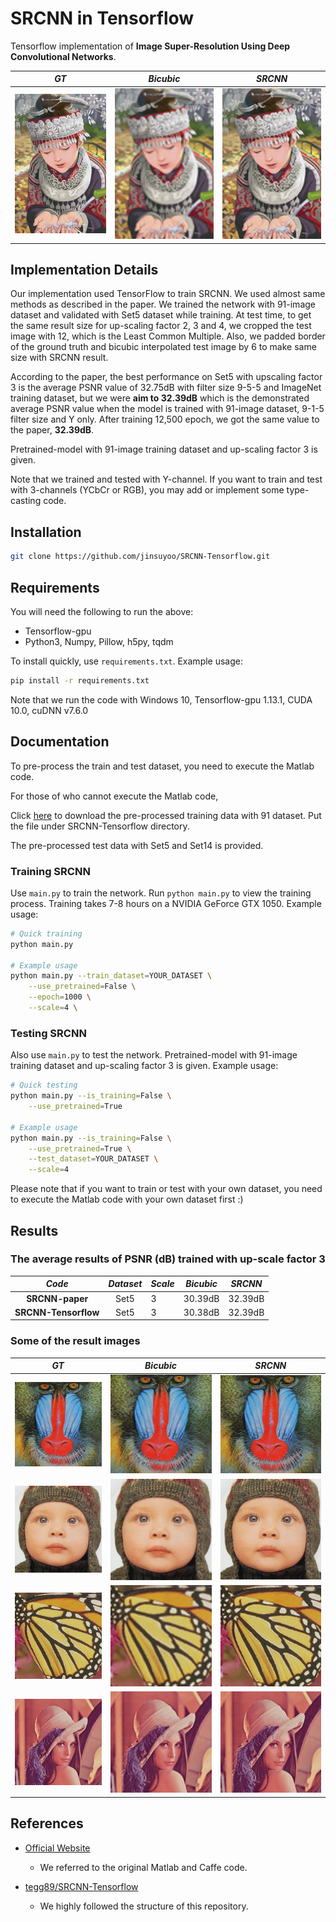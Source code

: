 # SRCNN in Tensorflow

Tensorflow implementation of **Image Super-Resolution Using Deep Convolutional Networks**.

*GT* | *Bicubic* | *SRCNN* 
:---: | :---: | :---: |
<img src = 'figs/intro1.png'> | <img src = 'figs/intro2.png'> | <img src = 'figs/intro3.png'> 

## Implementation Details

Our implementation used TensorFlow to train SRCNN. We used almost same methods as described in the paper. We trained the network with 91-image dataset and validated with Set5 dataset while training. At test time, to get the same result size for up-scaling factor 2, 3 and 4, we cropped the test image with 12, which is the Least Common Multiple. Also, we padded border of the ground truth and bicubic interpolated test image by 6 to make same size with SRCNN result. 

According to the paper, the best performance on Set5 with upscaling factor 3 is the average PSNR value of 32.75dB with filter size 9-5-5 and ImageNet training dataset, but we were **aim to 32.39dB** which is the demonstrated average PSNR value when the model is trained with 91-image dataset, 9-1-5 filter size and Y only. After training 12,500 epoch, we got the same value to the paper, **32.39dB**.

Pretrained-model with 91-image training dataset and up-scaling factor 3 is given.

Note that we trained and tested with Y-channel. If you want to train and test with 3-channels (YCbCr or RGB), you may add or implement some type-casting code.

## Installation

```bash
git clone https://github.com/jinsuyoo/SRCNN-Tensorflow.git
```

## Requirements

You will need the following to run the above:
- Tensorflow-gpu
- Python3, Numpy, Pillow, h5py, tqdm

To install quickly, use `requirements.txt`. Example usage:
```bash
pip install -r requirements.txt
```
Note that we run the code with Windows 10, Tensorflow-gpu 1.13.1, CUDA 10.0, cuDNN v7.6.0 

## Documentation

To pre-process the train and test dataset, you need to execute the Matlab code.

For those of who cannot execute the Matlab code,

Click [here][data] to download the pre-processed training data with 91 dataset. Put the file under SRCNN-Tensorflow directory.

The pre-processed test data with Set5 and Set14 is provided.

### Training SRCNN
Use `main.py` to train the network. Run `python main.py` to view the training process. Training takes 7-8 hours on a NVIDIA GeForce GTX 1050. Example usage:
```bash
# Quick training
python main.py

# Example usage
python main.py --train_dataset=YOUR_DATASET \
    --use_pretrained=False \
    --epoch=1000 \
    --scale=4 \
```

### Testing SRCNN
Also use `main.py` to test the network. Pretrained-model with 91-image training dataset and up-scaling factor 3 is given. Example usage:
```bash
# Quick testing
python main.py --is_training=False \
    --use_pretrained=True

# Example usage
python main.py --is_training=False \
    --use_pretrained=True \
    --test_dataset=YOUR_DATASET \
    --scale=4
```
  
Please note that if you want to train or test with your own dataset, you need to execute the Matlab code with your own dataset first :)

## Results

### The average results of PSNR (dB) trained with up-scale factor 3

*Code* | *Dataset* | *Scale* | *Bicubic* | *SRCNN*
:---: | :---: | :--- | :---: | :---: |
**SRCNN-paper** | Set5 | 3 | 30.39dB | 32.39dB
**SRCNN-Tensorflow**| Set5 | 3 | 30.38dB | 32.39dB

### Some of the result images

*GT* | *Bicubic* | *SRCNN* 
:---: | :---: | :---: |
<img src = 'figs/result1_gt.png'> | <img src = 'figs/result1_bicubic.png'> | <img src = 'figs/result1_srcnn.png'> 
<img src = 'figs/result2_gt.png'> | <img src = 'figs/result2_bicubic.png'> | <img src = 'figs/result2_srcnn.png'> 
<img src = 'figs/result3_gt.png'> | <img src = 'figs/result3_bicubic.png'> | <img src = 'figs/result3_srcnn.png'> 
<img src = 'figs/result4_gt.png'> | <img src = 'figs/result4_bicubic.png'> | <img src = 'figs/result4_srcnn.png'> 


## References

- [Official Website][1]
    - We referred to the original Matlab and Caffe code.

- [tegg89/SRCNN-Tensorflow][2]
    - We highly followed the structure of this repository.

[data]: https://drive.google.com/file/d/1yvQYDYKCrTNxtvkOAHpTFOapEDyji0RR/view?usp=sharing
[1]: http://mmlab.ie.cuhk.edu.hk/projects/SRCNN.html
[2]: https://github.com/tegg89/SRCNN-Tensorflow